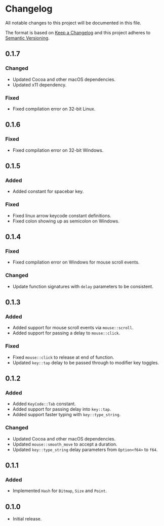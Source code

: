 # Changelog

All notable changes to this project will be documented in this file.

The format is based on [Keep a Changelog](http://keepachangelog.com/en/1.0.0/)
and this project adheres to [Semantic Versioning](https://semver.org/spec/v2.0.0.html).

## 0.1.7

### Changed
- Updated Cocoa and other macOS dependencies.
- Updated x11 dependency.

### Fixed
- Fixed compilation error on 32-bit Linux.

## 0.1.6

### Fixed
- Fixed compilation error on 32-bit Windows.

## 0.1.5

### Added
- Added constant for spacebar key.

### Fixed
- Fixed linux arrow keycode constant definitions.
- Fixed colon showing up as semicolon on Windows.

## 0.1.4

### Fixed
- Fixed compilation error on Windows for mouse scroll events.

### Changed
- Update function signatures with `delay` parameters to be consistent.

## 0.1.3

### Added
- Added support for mouse scroll events via `mouse::scroll`.
- Added support for passing a delay to `mouse::click`.

### Fixed
- Fixed `mouse::click` to release at end of function.
- Updated `key::tap` delay to be passed through to modifier key toggles.

## 0.1.2

### Added
- Added `KeyCode::Tab` constant.
- Added support for passing delay into `key::tap`.
- Added support faster typing with `key::type_string`.

### Changed
- Updated Cocoa and other macOS dependencies.
- Updated `mouse::smooth_move` to accept a duration.
- Updated `key::type_string` delay parameters from `Option<f64>` to `f64`.

## 0.1.1

### Added
- Implemented `Hash` for `Bitmap`, `Size` and `Point`.

## 0.1.0
- Initial release.
